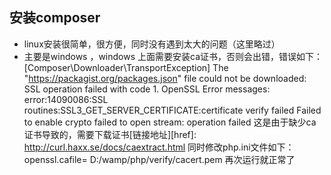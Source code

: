 安装composer
-----------

 * linux安装很简单，很方便，同时没有遇到太大的问题（这里略过）
 * 主要是windows ，windows 上面需要安装ca证书，否则会出错，错误如下：
     [Composer\Downloader\TransportException]
     The "https://packagist.org/packages.json" file could not be downloaded: SSL
      operation failed with code 1. OpenSSL Error messages:
     error:14090086:SSL routines:SSL3_GET_SERVER_CERTIFICATE:certificate verify
     failed
     Failed to enable crypto
     failed to open stream: operation failed
     这是由于缺少ca证书导致的，需要下载证书[链接地址][href]: <http://curl.haxx.se/docs/caextract.html>
     同时修改php.ini文件如下：
    openssl.cafile= D:/wamp/php/verify/cacert.pem
    再次运行就正常了
 
